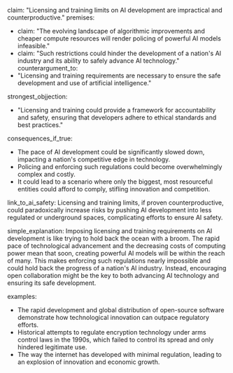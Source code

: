 claim: "Licensing and training limits on AI development are impractical and counterproductive."
premises:
  - claim: "The evolving landscape of algorithmic improvements and cheaper compute resources will render policing of powerful AI models infeasible."
  - claim: "Such restrictions could hinder the development of a nation's AI industry and its ability to safely advance AI technology."
counterargument_to:
  - "Licensing and training requirements are necessary to ensure the safe development and use of artificial intelligence."

strongest_objjection:
  - "Licensing and training could provide a framework for accountability and safety, ensuring that developers adhere to ethical standards and best practices."

consequences_if_true:
  - The pace of AI development could be significantly slowed down, impacting a nation's competitive edge in technology.
  - Policing and enforcing such regulations could become overwhelmingly complex and costly.
  - It could lead to a scenario where only the biggest, most resourceful entities could afford to comply, stifling innovation and competition.

link_to_ai_safety: Licensing and training limits, if proven counterproductive, could paradoxically increase risks by pushing AI development into less regulated or underground spaces, complicating efforts to ensure AI safety.

simple_explanation: Imposing licensing and training requirements on AI development is like trying to hold back the ocean with a broom. The rapid pace of technological advancement and the decreasing costs of computing power mean that soon, creating powerful AI models will be within the reach of many. This makes enforcing such regulations nearly impossible and could hold back the progress of a nation's AI industry. Instead, encouraging open collaboration might be the key to both advancing AI technology and ensuring its safe development.

examples:
  - The rapid development and global distribution of open-source software demonstrate how technological innovation can outpace regulatory efforts.
  - Historical attempts to regulate encryption technology under arms control laws in the 1990s, which failed to control its spread and only hindered legitimate use.
  - The way the internet has developed with minimal regulation, leading to an explosion of innovation and economic growth.